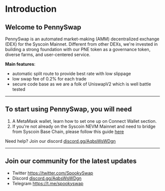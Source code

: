 # Introduction

## Welcome to PennySwap

PennySwap is an automated market-making (AMM) decentralized exchange (DEX) for the Syscoin Mainnet. Different from other DEXs, we're invested in building a strong foundation with our PNE token as a governance token, diverse farms, and user-centered service. 


**Main features**:
- automatic split route to provide best rate with low slippage
- low swap fee of 0.2% for each trade
- secure code base as we are a folk of UniswapV2 which is well battle tested 

---
## To start using PennySwap, you will need

1. A MetaMask wallet, learn how to set one up on Connect Wallet section.
2. If you're not already on the Syscoin NEVM Mainnet and need to bridge from Syscoin Base Chain, please follow this guide [here](https://google.com)

Need help? Join our discord [discord.gg/AqbsWsWDgn](https://discord.gg/AqbsWsWDgn)

---
## Join our community for the latest updates

- Twitter https://twitter.com/SpookySwap
- Discord [discord.gg/AqbsWsWDgn](https://discord.gg/MWzXEy5VzX)
- Telegram https://t.me/spookyswap
